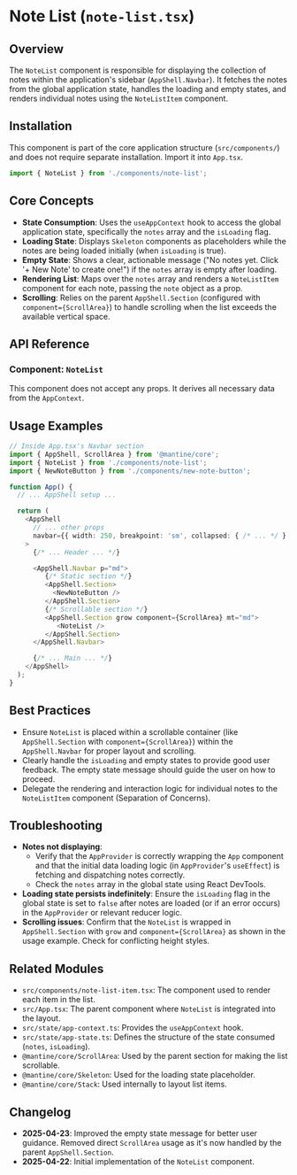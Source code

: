# Note List (`note-list.tsx`)

## Overview

The `NoteList` component is responsible for displaying the collection of notes within the application's sidebar (`AppShell.Navbar`). It fetches the notes from the global application state, handles the loading and empty states, and renders individual notes using the `NoteListItem` component.

## Installation

This component is part of the core application structure (`src/components/`) and does not require separate installation. Import it into `App.tsx`.

```typescript
import { NoteList } from './components/note-list';
```

## Core Concepts

-   **State Consumption**: Uses the `useAppContext` hook to access the global application state, specifically the `notes` array and the `isLoading` flag.
-   **Loading State**: Displays `Skeleton` components as placeholders while the notes are being loaded initially (when `isLoading` is true).
-   **Empty State**: Shows a clear, actionable message ("No notes yet. Click '+ New Note' to create one!") if the `notes` array is empty after loading.
-   **Rendering List**: Maps over the `notes` array and renders a `NoteListItem` component for each note, passing the `note` object as a prop.
-   **Scrolling**: Relies on the parent `AppShell.Section` (configured with `component={ScrollArea}`) to handle scrolling when the list exceeds the available vertical space.

## API Reference

### Component: `NoteList`

This component does not accept any props. It derives all necessary data from the `AppContext`.

## Usage Examples

```typescript
// Inside App.tsx's Navbar section
import { AppShell, ScrollArea } from '@mantine/core';
import { NoteList } from './components/note-list';
import { NewNoteButton } from './components/new-note-button';

function App() {
  // ... AppShell setup ...

  return (
    <AppShell
      // ... other props
      navbar={{ width: 250, breakpoint: 'sm', collapsed: { /* ... */ } }}
    >
      {/* ... Header ... */}

      <AppShell.Navbar p="md">
         {/* Static section */}
         <AppShell.Section>
           <NewNoteButton />
         </AppShell.Section>
         {/* Scrollable section */}
         <AppShell.Section grow component={ScrollArea} mt="md">
            <NoteList />
         </AppShell.Section>
      </AppShell.Navbar>

      {/* ... Main ... */}
    </AppShell>
  );
}
```

## Best Practices

-   Ensure `NoteList` is placed within a scrollable container (like `AppShell.Section` with `component={ScrollArea}`) within the `AppShell.Navbar` for proper layout and scrolling.
-   Clearly handle the `isLoading` and empty states to provide good user feedback. The empty state message should guide the user on how to proceed.
-   Delegate the rendering and interaction logic for individual notes to the `NoteListItem` component (Separation of Concerns).

## Troubleshooting

-   **Notes not displaying**:
    -   Verify that the `AppProvider` is correctly wrapping the `App` component and that the initial data loading logic (in `AppProvider`'s `useEffect`) is fetching and dispatching notes correctly.
    -   Check the `notes` array in the global state using React DevTools.
-   **Loading state persists indefinitely**: Ensure the `isLoading` flag in the global state is set to `false` after notes are loaded (or if an error occurs) in the `AppProvider` or relevant reducer logic.
-   **Scrolling issues**: Confirm that the `NoteList` is wrapped in `AppShell.Section` with `grow` and `component={ScrollArea}` as shown in the usage example. Check for conflicting height styles.

## Related Modules

-   `src/components/note-list-item.tsx`: The component used to render each item in the list.
-   `src/App.tsx`: The parent component where `NoteList` is integrated into the layout.
-   `src/state/app-context.ts`: Provides the `useAppContext` hook.
-   `src/state/app-state.ts`: Defines the structure of the state consumed (`notes`, `isLoading`).
-   `@mantine/core/ScrollArea`: Used by the parent section for making the list scrollable.
-   `@mantine/core/Skeleton`: Used for the loading state placeholder.
-   `@mantine/core/Stack`: Used internally to layout list items.

## Changelog

-   **2025-04-23**: Improved the empty state message for better user guidance. Removed direct `ScrollArea` usage as it's now handled by the parent `AppShell.Section`.
-   **2025-04-22**: Initial implementation of the `NoteList` component.
